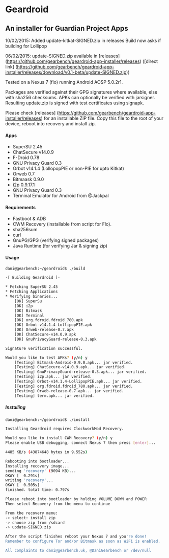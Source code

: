 # Geardroid
## An installer for Guardian Project Apps

10/02/2015:
Added update-kitkat-SIGNED.zip in releases
Build now asks if building for Lollipop

06/02/2015: 
update-SIGNED.zip available in [releases] (https://github.com/gearbench/geardroid-app-installer/releases) ([direct link] (https://github.com/gearbench/geardroid-app-installer/releases/download/v0.1-beta/update-SIGNED.zip))


Tested on a Nexus 7 (flo) running Android AOSP 5.0.2r1.

Packages are verified against their GPG signatures where available, else with sha256 checksums.  APKs can optionally be verified with jarsigner.  Resulting update.zip is signed with test certificates using signapk.

Please check [releases] (https://github.com/gearbench/geardroid-app-installer/releases) for an installable ZIP file. Copy this file to the root of your device, reboot into recovery and install zip.

#### Apps
* SuperSU 2.45
* ChatSecure v14.0.9
* F-Droid 0.78
* GNU Privacy Guard 0.3
* Orbot v14.1.4 (LollopopPIE or non-PIE for upto Kitkat)
* Orweb 0.7
* Bitmaask 0.9.0
* i2p 0.9.17.1
* GNU Privacy Guard 0.3
* Terminal Emulator for Android from @Jackpal

#### Requirements
* Fastboot & ADB
* CWM Recovery (installable from script for Flo).
* sha256sum
* curl 
* GnuPG/GPG (verifying signed packages)
* Java Runtime (for verifying Jar & signing zip)

#### Usage
```bash
dani@gearbench:~/geardroid$ ./build

-[ Building Geardroid ]-

* Fetching SuperSU 2.45
* Fetching Applications
* Verifying binaries...
	[OK] SuperSu
	[OK] i2p
	[OK] Bitmask
	[OK] Terminal
	[OK] org.fdroid.fdroid_780.apk
	[OK] Orbot-v14.1.4-LollipopPIE.apk
	[OK] Orweb-release-0.7.apk
	[OK] ChatSecure-v14.0.9.apk
	[OK] GnuPrivacyGuard-release-0.3.apk

Signature verification successful.

Would you like to test APKs? (y/n) y
	[Testing] Bitmask-Android-0.9.0.apk... jar verified.
	[Testing] ChatSecure-v14.0.9.apk... jar verified.
	[Testing] GnuPrivacyGuard-release-0.3.apk... jar verified.
	[Testing] i2p.apk... jar verified.
	[Testing] Orbot-v14.1.4-LollipopPIE.apk... jar verified.
	[Testing] org.fdroid.fdroid_780.apk... jar verified.
	[Testing] Orweb-release-0.7.apk... jar verified.
	[Testing] term.apk... jar verified.
```

##### Installing
```bash
dani@gearbench:~/geardroid$ ./install 

Installing Geardroid requires ClockworkMod Recovery.

Would you like to install CWM Recovery? (y/n) y
Please enable USB debugging, connect Nexus 7 then press [enter]...

4485 KB/s (43874648 bytes in 9.552s)

Rebooting into bootloader...
Installing recovery image...
sending 'recovery' (9094 KB)...
OKAY [  0.291s]
writing 'recovery'...
OKAY [  0.505s]
finished. total time: 0.797s

Please reboot into bootloader by holding VOLUME DOWN and POWER
Then select Recovery from the menu to continue

From the recovery menu: 
-> select: install zip 
-> choose zip from /sdcard 
-> update-SIGNED.zip

After the script finishes reboot your Nexus 7 and you're done!
Remember to configure Tor and/or Bitmask as soon as WiFi is enabled.

All complaints to dani@gearbench.uk, @DaniGearbench or /dev/null

```
